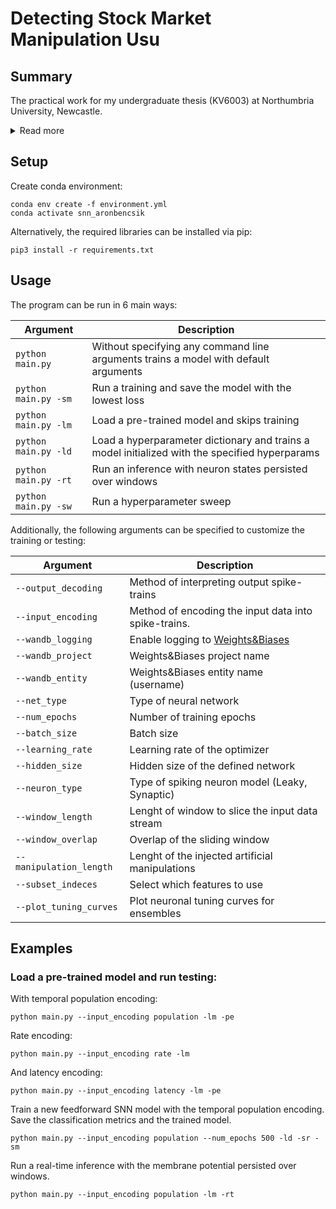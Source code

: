 # Detecting Stock Market Manipulation Usu

## Summary

The practical work for my undergraduate thesis (KV6003) at Northumbria University, Newcastle.
<details>
  <summary>Read more</summary>

  The behaviour of Spiking Neural Networks (SNNs) is inspired by biological brains, where information is represented by momentary pulses of energy. This contrasts with conventional Artificial Neural Networks (ANNs), which represent data as vectors, and model the neuron soma behaviour using a non-linear activation function. The human brain achieves its remarkable computational capabilities using approximately the same amount of electricity as a compact fluorescent lightbulb. On neuromorphic hardware, SNNs also promise to be significantly more energy efficient than current ANNs, while also being particularly suited for signal processing applications. In this work, SNNs were applied to the detection of trade-based manipulation patterns in stock market data. During trade-based stock market manipulation, malicious actors use legitimate trades with an intent to influence the price of a stock for personal gains. This form of manipulation is illegal. However, since it is being conducted through legitimate instruments, detecting it is difficult. Several spiking and non-spiking architectures are implemented and their performances are evaluated on this task. Furthermore, multiple spike encoding techniques were tested, including a temporal population encoding method, which fully leverages the complex spatiotemporal properties of biologically inspired neurons. The findings suggest that biologically plausible neural networks are able to achieve state-of-the-art performance in this task. Moreover, it is shown that SNNs are capable of effectively learning temporally encoded spike trains, along with commonly used rate-coded ones.

</details>

## Setup

Create conda environment:
```
conda env create -f environment.yml
conda activate snn_aronbencsik
```

Alternatively, the required libraries can be installed via pip:
```
pip3 install -r requirements.txt
```

## Usage

The program can be run in 6 main ways:

| Argument  | Description |
| ------------- | ------------- |
| ```python main.py``` | Without specifying any command line arguments trains a model with default arguments |
| ```python main.py -sm``` | Run a training and save the model with the lowest loss |
| ```python main.py -lm``` | Load a pre-trained model and skips training |
| ```python main.py -ld``` | Load a hyperparameter dictionary and trains a model initialized with the specified hyperparams |
| ```python main.py -rt``` | Run an inference with neuron states persisted over windows |
| ```python main.py -sw``` | Run a hyperparameter sweep |

Additionally, the following arguments can be specified to customize the training or testing:

| Argument  | Description |
| ------------- | ------------- |
| ```--output_decoding```  | Method of interpreting output spike-trains |
| ```--input_encoding```  | Method of encoding the input data into spike-trains. |
| ```--wandb_logging```  | Enable logging to [Weights&Biases](https://www.wandb.ai) |
| ```--wandb_project```  | Weights&Biases project name |
| ```--wandb_entity```  | Weights&Biases entity name (username) |
| ```--net_type```  | Type of neural network |
| ```--num_epochs``` | Number of training epochs |
| ```--batch_size``` | Batch size |
| ```--learning_rate``` | Learning rate of the optimizer |
| ```--hidden_size``` | Hidden size of the defined network |
| ```--neuron_type``` | Type of spiking neuron model (Leaky, Synaptic) |
| ```--window_length``` | Lenght of window to slice the input data stream |
| ```--window_overlap``` | Overlap of the sliding window |
| ```--manipulation_length``` | Lenght of the injected artificial manipulations |
| ```--subset_indeces``` | Select which features to use |
| ```--plot_tuning_curves``` | Plot neuronal tuning curves for ensembles |

## Examples

### Load a pre-trained model and run testing:
With temporal population encoding:
```
python main.py --input_encoding population -lm -pe
```
Rate encoding:
```
python main.py --input_encoding rate -lm
```
And latency encoding:
```
python main.py --input_encoding latency -lm -pe
```

Train a new feedforward SNN model with the temporal population encoding. Save the classification metrics and the trained model.
```
python main.py --input_encoding population --num_epochs 500 -ld -sr -sm
```

Run a real-time inference with the membrane potential persisted over windows.
```
python main.py --input_encoding population -lm -rt
```
